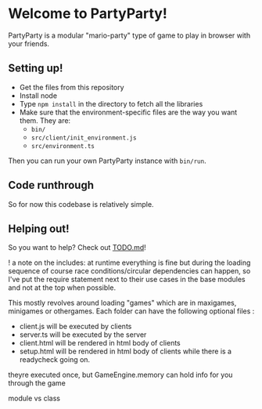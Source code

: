 # Welcome to PartyParty!

PartyParty is a modular "mario-party" type of game to play in browser with your friends.

## Setting up!

* Get the files from this repository
* Install node
* Type `npm install` in the directory to fetch all the libraries
* Make sure that the environment-specific files are the way you want them. They are:
  * `bin/`
  * `src/client/init_environment.js`
  * `src/environment.ts`

Then you can run your own PartyParty instance with `bin/run`.

## Code runthrough

So for now this codebase is relatively simple.

## Helping out!

So you want to help? Check out [TODO.md](TODO.md)!


! a note on the includes: at runtime everything is fine but during the loading sequence of course race conditions/circular dependencies can happen, so I've put the require statement next to their use cases in the base modules and not at the top when possible.



<!-- THIS FILE DEPENDS ON THE ENVIRONMENT.
<!-- YOU PROBABLY WANT TO HAVE IT IGNOREDBY GIT: -->
<!-- git update-index --assume-unchanged client.html -->

<!-- IF YOU CHANGE IT, MAKE SURE TO UPDATE THE IP OF THE SOCKET AND TO MAKE IT KNOWN TO GIT. -->
<!-- git update-index --no-assume-unchanged client.html -->








This mostly revolves around loading "games" which are in maxigames, minigames or othergames.
Each folder can have the following optional files :
- client.js will be executed by clients
- server.ts will be executed by the server
- client.html will be rendered in html body of clients
- setup.html will be rendered in html body of clients while there is a readycheck going on.

theyre executed once, but GameEngine.memory can hold info for you through the game

module vs class
